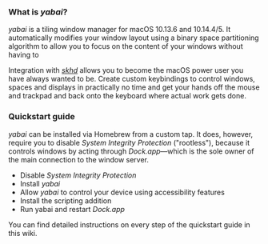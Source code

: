 ### What is *yabai*?

*yabai* is a tiling window manager for macOS 10.13.6 and 10.14.4/5. It automatically modifies your window layout using a binary space partitioning algorithm to allow you to focus on the content of your windows without having to 

Integration with [*skhd*](https://github.com/koekeishiya/skhd) allows you to become the macOS power user you have always wanted to be. Create custom keybindings to control windows, spaces and displays in practically no time and get your hands off the mouse and trackpad and back onto the keyboard where actual work gets done.

### Quickstart guide

*yabai* can be installed via Homebrew from a custom tap. It does, however, require you to disable *System Integrity Protection* ("rootless"), because it controls windows by acting through _Dock.app_—which is the sole owner of the main connection to the window server.

- Disable *System Integrity Protection*
- Install _yabai_
- Allow _yabai_ to control your device using accessibility features
- Install the scripting addition
- Run yabai and restart _Dock.app_

You can find detailed instructions on every step of the quickstart guide in this wiki.